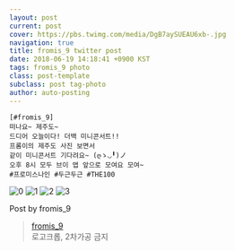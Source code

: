 ```yaml
---
layout: post
current: post
cover: https://pbs.twimg.com/media/DgB7aySUEAU6xb-.jpg
navigation: true
title: fromis_9 twitter post
date: 2018-06-19 14:18:41 +0900 KST
tags: fromis_9 photo
class: post-template
subclass: post tag-photo
author: auto-posting
---
```


```  
[#fromis_9]  
떠나요~ 제주도~  
드디어 오늘이다! 더백 미니콘서트!!   
프롬이의 제주도 사진 보면서  
같이 미니콘서트 기다려요~ (ღゝ◡╹)ノ  
오후 8시 모두 브이 앱 앞으로 모여요 모여~  
#프로미스나인 #두근두근 #THE100  

```

![0](https://pbs.twimg.com/media/DgB7YWlVQAA0GtF.jpg)
![1](https://pbs.twimg.com/media/DgB7ZGPVAAAMVoB.jpg)
![2](https://pbs.twimg.com/media/DgB7Z9LUYAEluo9.jpg)
![3](https://pbs.twimg.com/media/DgB7aySUEAU6xb-.jpg)

Post by fromis_9
> [fromis_9](https://twitter.com/realfromis_9)  
> 로고크롭, 2차가공 금지
